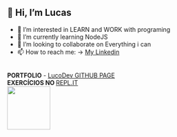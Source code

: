 ## <span>👋 Hi, I’m **Lucas**</span>
  
  - 👀 I’m interested in LEARN and WORK with programing
  - 🌱 I’m currently learning NodeJS
  - 💞️ I’m looking to collaborate on Everything i can
  - 📫 How to reach me: -> <a href="https://www.linkedin.com/in/lsrdev/" target="_blank">My Linkedin</a>
  <br>
  
  <div display="inline-table">
  <strong>PORTFOLIO</strong> - <a href="https://lucopdev.github.io/portfolio/index.html" target="_blank">LucoDev GITHUB PAGE</a>
  </div>
  
  <div display="inline-table">
  <strong>EXERCÍCIOS NO </strong><a href="https://replit.com/@lucopunk" target="_blank">REPL.IT
  </div>
  
  <div display="inline-table">
  <img src="https://images.emojiterra.com/google/noto-emoji/v2.034/128px/1f468-1f4bb.png" width="100" target="_blank">
  </div>
  
  
